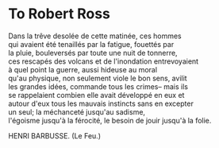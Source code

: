 # To Robert Ross

Dans la trêve desolée de cette matinée, ces hommes  
qui avaient été tenaillés par la fatigue, fouettés par  
la pluie, bouleversés par toute une nuit de tonnerre,  
ces rescapés des volcans et de l'inondation entrevoyaient  
à quel point la guerre, aussi hideuse au moral  
qu'au physique, non seulement viole le bon sens, avilit  
les grandes idées, commande tous les crimes– mais ils  
se rappelaient combien elle avait développé en eux et  
autour d'eux tous les mauvais instincts sans en excepter  
un seul; la méchanceté jusqu'au sadisme,  
l'égoisme jusqu'à la férocité, le besoin de jouir jusqu'à la folie.  

HENRI BARBUSSE. (Le Feu.)

